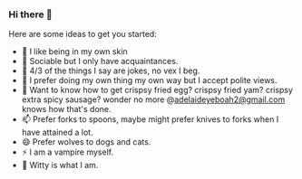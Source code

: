 ### Hi there 👋

Here are some ideas to get you started:

- 🔭 I like being in my own skin
- 🌱 Sociable but I only have acquaintances.
- 👯 4/3 of the things I say are jokes, no vex I beg.
- 🤔 I prefer doing my own thing my own way but I accept polite views.
- 💬 Want to know how to get crispsy fried egg? crispsy fried yam? crispsy extra spicy sausage? wonder no more @adelaideyeboah2@gmail.com knows how that's done.
- 📫 Prefer forks to spoons, maybe might prefer knives to forks when I have attained a lot.
- 😄 Prefer wolves to dogs and cats.
- ⚡ I am a vampire myself.
- 🌱 Witty is what I am.
